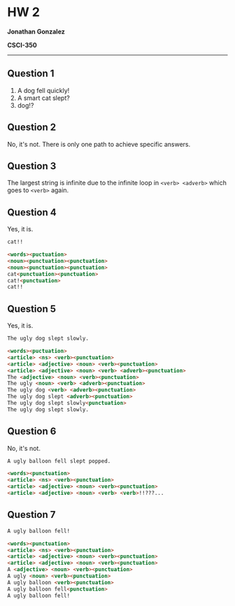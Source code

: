 # HW 2
**Jonathan Gonzalez**

**CSCI-350**
***

## Question 1
1. A dog fell quickly!
2. A smart cat slept?
3. dog!?

## Question 2
No, it's not. There is only one path to achieve specific answers.

## Question 3
The largest string is infinite due to the infinite loop in `<verb> <adverb>` which goes to `<verb>` again.

## Question 4
Yes, it is. 

```html
cat!!

<words><puctuation>
<noun><punctuation><punctuation>
<noun><punctuation><punctuation>
cat<punctuation><punctuation>
cat!<punctuation>
cat!!
```

## Question 5
Yes, it is.

```html
The ugly dog slept slowly.

<words><puctuation>
<article> <ns> <verb><punctuation>
<article> <adjective> <noun> <verb><punctuation>
<article> <adjective> <noun> <verb> <adverb><punctuation>
The <adjective> <noun> <verb><punctuation>
The ugly <noun> <verb> <adverb><punctuation>
The ugly dog <verb> <adverb><punctuation>
The ugly dog slept <adverb><punctuation>
The ugly dog slept slowly<punctuation>
The ugly dog slept slowly.
```

## Question 6
No, it's not.

```html
A ugly balloon fell slept popped.

<words><punctuation>
<article> <ns> <verb><punctuation>
<article> <adjective> <noun> <verb><punctuation>
<article> <adjective> <noun> <verb> <verb>!!???...
```

## Question 7
```html
A ugly balloon fell!

<words><punctuation>
<article> <ns> <verb><punctuation>
<article> <adjective> <noun> <verb><punctuation>
<article> <adjective> <noun> <verb><punctuation>
A <adjective> <noun> <verb><punctuation>
A ugly <noun> <verb><punctuation>
A ugly balloon <verb><punctuation>
A ugly balloon fell<punctuation>
A ugly balloon fell!
```
